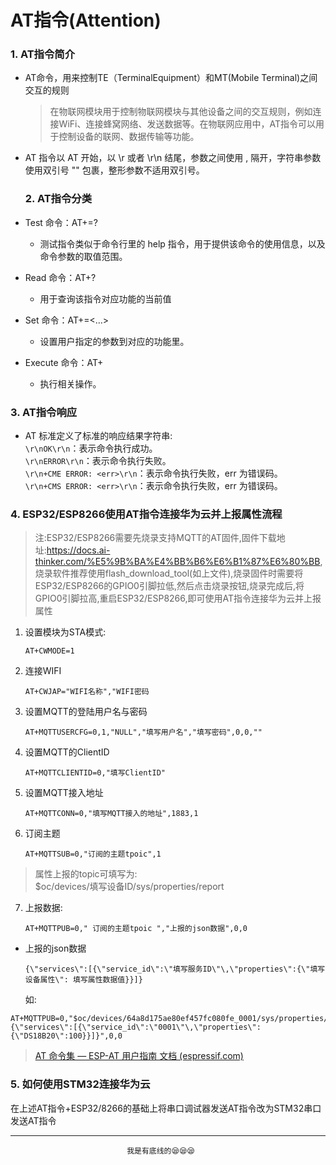 # AT指令(Attention)

### 1. AT指令简介

- AT命令，用来控制TE（TerminalEquipment）和MT(Mobile Terminal)之间交互的规则
  
  > 在物联网模块用于控制物联网模块与其他设备之间的交互规则，例如连接WiFi、连接蜂窝网络、发送数据等。在物联网应用中，AT指令可以用于控制设备的联网、数据传输等功能。

- AT 指令以 AT 开始，以 \r 或者 \r\n 结尾，参数之间使用 , 隔开，字符串参数使用双引号 "" 包裹，整形参数不适用双引号。
  
  ### 2. AT指令分类

- Test 命令：AT+<x>=? 
  
  - 测试指令类似于命令行里的 help 指令，用于提供该命令的使用信息，以及命令参数的取值范围。

- Read 命令：AT+<x>?
  
  - 用于查询该指令对应功能的当前值

- Set 命令：AT+<x>=<…>
  
  - 设置用户指定的参数到对应的功能里。

- Execute 命令：AT+<x>
  
  - 执行相关操作。

### 3. AT指令响应

- AT 标准定义了标准的响应结果字符串:  
  `\r\nOK\r\n`：表示命令执行成功。  
  `\r\nERROR\r\n`：表示命令执行失败。  
  `\r\n+CME ERROR: <err>\r\n`：表示命令执行失败，err 为错误码。  
  `\r\n+CMS ERROR: <err>\r\n`：表示命令执行失败，err 为错误码。  

### 4. ESP32/ESP8266使用AT指令连接华为云并上报属性流程

> 注:ESP32/ESP8266需要先烧录支持MQTT的AT固件,固件下载地址:https://docs.ai-thinker.com/%E5%9B%BA%E4%BB%B6%E6%B1%87%E6%80%BB, 烧录软件推荐使用flash_download_tool(如上文件),烧录固件时需要将ESP32/ESP8266的GPIO0引脚拉低,然后点击烧录按钮,烧录完成后,将GPIO0引脚拉高,重启ESP32/ESP8266,即可使用AT指令连接华为云并上报属性

1. 设置模块为STA模式:
   
   ```
   AT+CWMODE=1
   ```

2. 连接WIFI
   
   ```
   AT+CWJAP="WIFI名称","WIFI密码
   ```

3. 设置MQTT的登陆用户名与密码
   
   ```
   AT+MQTTUSERCFG=0,1,"NULL","填写用户名","填写密码",0,0,""
   ```

4. 设置MQTT的ClientID
   
   ```
   AT+MQTTCLIENTID=0,"填写ClientID"
   ```

5. 设置MQTT接入地址
   
   ```
   AT+MQTTCONN=0,"填写MQTT接入的地址",1883,1
   ```

6. 订阅主题
   
   ```
   AT+MQTTSUB=0,"订阅的主题tpoic",1
   ```

> 属性上报的topic可填写为:  
> $oc/devices/填写设备ID/sys/properties/report

7. 上报数据:
   
   ```
   AT+MQTTPUB=0," 订阅的主题tpoic ","上报的json数据",0,0
   ```
- 上报的json数据
  
  ```
  {\"services\":[{\"service_id\":\"填写服务ID\"\,\"properties\":{\"填写设备属性\": 填写属性数据值}}]}
  ```

  如: 

```
AT+MQTTPUB=0,"$oc/devices/64a8d175ae80ef457fc080fe_0001/sys/properties/report","{\"services\":[{\"service_id\":\"0001\"\,\"properties\":{\"DS18B20\":100}}]}",0,0
```

> [AT 命令集 — ESP-AT 用户指南 文档 (espressif.com)](https://docs.espressif.com/projects/esp-at/zh_CN/release-v2.2.0.0_esp8266/AT_Command_Set/index.html)


### 5. 如何使用STM32连接华为云
在上述AT指令+ESP32/8266的基础上将串口调试器发送AT指令改为STM32串口发送AT指令

------------------------------------------------------------------------------------------------------------------------------
                              我是有底线的😪😪😪


